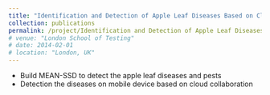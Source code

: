 ```yaml
---
title: "Identification and Detection of Apple Leaf Diseases Based on Cloud Collaboration and Convolutional Neural Network"
collection: publications
permalink: /project/Identification and Detection of Apple Leaf Diseases Based on Cloud Collaboration and Convolutional Neural Network
# venue: "London School of Testing"
# date: 2014-02-01
# location: "London, UK"
---
```


* Build MEAN-SSD to detect the apple leaf diseases and pests
* Detection the diseases on mobile device based on cloud collaboration